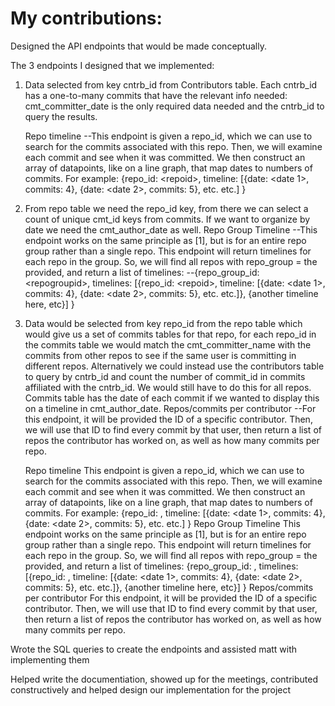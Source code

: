 # My contributions:
Designed the API endpoints that would be made conceptually. 

  The 3 endpoints I designed that we implemented:
  
1.	Data selected from key cntrb_id from Contributors table. Each cntrb_id has a one-to-many commits that have the relevant info needed: cmt_committer_date is the only required data needed and the cntrb_id to query the results.

	Repo timeline
	--This endpoint is given a repo_id, which we can use to search for the commits associated with this repo. Then, we will examine each commit and see when it was committed. We then construct an array of datapoints, like on a line graph, that map dates to numbers of commits. For example:
{repo_id: &lt;repoid&gt;,
timeline: [{date: &lt;date 1&gt;, commits: 4}, {date: &lt;date 2&gt;, commits: 5}, etc. etc.]
}


2.	From repo table we need the repo_id key, from there we can select a count of unique cmt_id keys from commits. If we want to organize by date we need the cmt_author_date as well.
	Repo Group Timeline
	--This endpoint works on the same principle as [1], but is for an entire repo group rather than a single repo. This endpoint will return timelines for each repo in the group. So, we will find all repos with repo_group = the provided, and return a list of timelines:
	--{repo_group_id: &lt;repogroupid&gt;,
timelines: [{repo_id: &lt;repoid&gt;,
timeline: [{date: &lt;date 1&gt;, commits: 4}, {date: &lt;date 2&gt;, commits: 5}, etc. etc.]},
{another timeline here, etc}]
}


3.	Data would be selected from key repo_id from the repo table which would give us a set of commits tables for that repo, for each repo_id in the commits table we would match the cmt_committer_name with the commits from other repos to see if the same user is committing in different repos. Alternatively we could instead use the contributors table to query by cntrb_id and count the number of commit_id in commits affiliated with the cntrb_id. We would still have to do this for all repos. Commits table has the date of each commit if we wanted to display this on a timeline in cmt_author_date.
	Repos/commits per contributor
	--For this endpoint, it will be provided the ID of a specific contributor. Then, we will use that ID to find every commit by that user, then return a list of repos the contributor has worked on, as well as how many commits per repo.

	Repo timeline This endpoint is given a repo_id, which we can use to search for the commits associated with this repo. Then, we will examine each commit and see when it was committed. We then construct an array of datapoints, like on a line graph, that map dates to numbers of commits. For example: {repo_id: , timeline: [{date: <date 1>, commits: 4}, {date: <date 2>, commits: 5}, etc. etc.] }
	Repo Group Timeline This endpoint works on the same principle as [1], but is for an entire repo group rather than a single repo. This endpoint will return timelines for each repo in the group. So, we will find all repos with repo_group = the provided, and return a list of timelines: {repo_group_id: , timelines: [{repo_id: , timeline: [{date: <date 1>, commits: 4}, {date: <date 2>, commits: 5}, etc. etc.]}, {another timeline here, etc}] }
	Repos/commits per contributor For this endpoint, it will be provided the ID of a specific contributor. Then, we will use that ID to find every commit by that user, then return a list of repos the contributor has worked on, as well as how many commits per repo.


Wrote the SQL queries to create the endpoints and assisted matt with implementing them
      
      
Helped write the documentiation, showed up for the meetings, contributed constructively and helped design our implementation for the project
